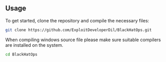 ## Usage

To get started, clone the repository and compile the necessary files:

```bash
git clone https://github.com/ExploitDeveloperDil/BlackHatOps.git
```

When compiling windows source file please make sure suitable compilers are installed on the system.  
```bash
cd BlackHatOps
```
